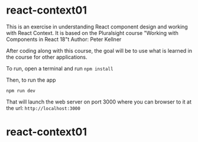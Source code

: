 # react-context01
This is an exercise in understanding React component design and working with React Context.
It is based on the Pluralsight course "Working with Components in React 18"t 
Author: Peter Kellner

After coding along with this course, the goal will be to use what is learned in the course for other applications.

To run, open a terminal and run 
`npm install`

Then, to run the app

`npm run dev`

That will launch the web server on port 3000 where you can browser to it at the url: `http://localhost:3000`





# react-context01

